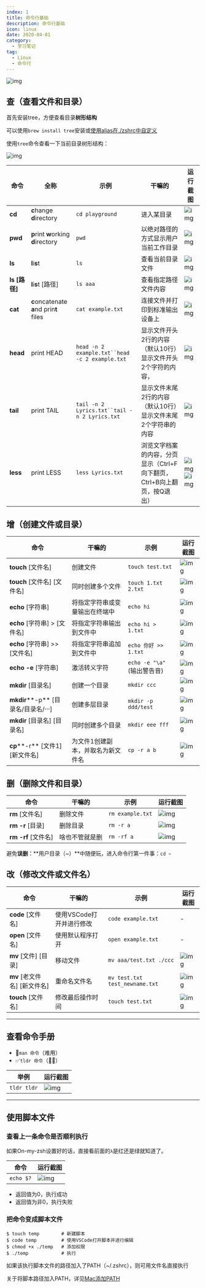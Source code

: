 ```yaml
---
index: 1
title: 命令行基础
description: 命令行基础
icon: linux
date: 2020-04-01
category:
  - 学习笔记
tag:
  - Linux
  - 命令行
---
```



![img](https://zhuye-1308301598.file.myqcloud.com/markdown/1586441776796-1a3aa8a0-6863-44a0-85f8-1e4d509b5882.png)


## 查（查看文件和目录）

首先安装tree，方便查看目录**树形结构**

可以使用`brew install tree`安装或[使用alias在./zshrc中自定义](https://yijiebuyi.com/blog/c0defa3a47d16e675d58195adc35514b.html)

使用`tree`命令查看一下当前目录树形结构：

![img](https://zhuye-1308301598.file.myqcloud.com/markdown/1586245211659-62a8cd1c-69db-4e80-978c-faf3f4551846.png)



| 命令          | 全称                                    | 示例                                           | 干嘛的                                                       | 运行截图                                                     |
| ------------- | --------------------------------------- | ---------------------------------------------- | ------------------------------------------------------------ | ------------------------------------------------------------ |
| **cd**        | **c**hange **d**irectory                | `cd playground`                                | 进入某目录                                                   | ![img](https://zhuye-1308301598.file.myqcloud.com/markdown/1586243348624-1e45405f-2063-4346-8e49-395a6437940d.png) |
| **pwd**       | **p**rint **w**orking **d**irectory     | `pwd`                                          | 以绝对路径的方式显示用户当前工作目录                         | ![img](https://zhuye-1308301598.file.myqcloud.com/markdown/1586243414343-7aecc5fb-a7c6-4860-b66e-57706ce31d9e.png) |
| **ls**        | **l**i**s**t                            | `ls`                                           | 查看当前目录文件                                             | ![img](https://zhuye-1308301598.file.myqcloud.com/markdown/1586243658994-d237f223-d018-47cd-b448-07dd222d8f18.png) |
| **ls [路径]** | **l**i**s**t [路径]                     | `ls aaa`                                       | 查看指定路径文件内容                                         | ![img](https://zhuye-1308301598.file.myqcloud.com/markdown/1586243752356-5bb1f6ca-f091-46f0-9136-437b050249cd.png) |
| **cat**       | **c**oncatenate **a**nd prin**t** files | `cat example.txt`                              | 连接文件并打印到标准输出设备上                               | ![img](https://zhuye-1308301598.file.myqcloud.com/markdown/1586243860142-30d9c982-1909-460c-8cf2-1eae3b425e67.png) |
| **head**      | print HEAD                              | `head -n 2 example.txt``head -c 2 example.txt` | 显示文件开头2行的内容（默认10行）显示文件开头2个字符的内容， | ![img](https://zhuye-1308301598.file.myqcloud.com/markdown/1586243991775-50b55df2-6a77-42bd-b99b-1a38faeaaa5c.png) |
| **tail**      | print TAIL                              | `tail -n 2 Lyrics.txt``tail -n 2 Lyrics.txt`   | 显示文件末尾2行的内容（默认10行）显示文件末尾2个字符串的内容 | ![img](https://zhuye-1308301598.file.myqcloud.com/markdown/1586244052345-511afe0e-a822-4c2d-b34a-ec8b5599ce1f.png) |
| **less**      | print LESS                              | `less Lyrics.txt`                              | 浏览文字档案的内容，分页显示（Ctrl+F向下翻页，Ctrl+B向上翻页，按Q退出） | ![img](https://zhuye-1308301598.file.myqcloud.com/markdown/1586244167029-be0a63ca-4252-46bb-8c87-d4bb858ab62a.png)![img](https://zhuye-1308301598.file.myqcloud.com/markdown/1586244159205-84539629-6cb1-411b-bf0e-8d1a23023f57.png) |



## 增（创建文件或目录）

| 命令                                | 干嘛的                            | 示例                        | 运行截图                                                     |
| ----------------------------------- | --------------------------------- | --------------------------- | ------------------------------------------------------------ |
| **touch** [文件名]                  | 创建文件                          | `touch test.txt`            | ![img](https://zhuye-1308301598.file.myqcloud.com/markdown/1586245468070-94ea69aa-c2d2-4d9a-bcff-6c6c1fe38b9d.png) |
| **touch** [文件名] [文件名]         | 同时创建多个文件                  | `touch 1.txt 2.txt`         | ![img](https://zhuye-1308301598.file.myqcloud.com/markdown/1586245478088-156b709f-4ab1-4826-96ff-4f81ee304aba.png) |
| **echo** [字符串]                   | 将指定字符串或变量输出在终端中    | `echo hi`                   | ![img](https://zhuye-1308301598.file.myqcloud.com/markdown/1586245519051-e3a4f26e-a893-49ad-9def-7497eafd0fce.png) |
| **echo** [字符串] > [文件名]        | 将指定字符串输出到文件中          | `echo hi > 1.txt`           | ![img](https://zhuye-1308301598.file.myqcloud.com/markdown/1586245575022-3dc1f49c-dcd5-4c22-be68-6ce8cf3d36df.png) |
| **echo** [字符串] >> [文件名]       | 将指定字符串追加到文件中          | `echo 你好 >> 1.txt`        | ![img](https://zhuye-1308301598.file.myqcloud.com/markdown/1586245620608-c8feea02-d3a9-4d0f-ac79-443b626f1a3f.png) |
| **echo** **-e** [字符串]            | 激活转义字符                      | `echo -e "\a"` (输出警告音) | ![img](https://zhuye-1308301598.file.myqcloud.com/markdown/1586245752425-9d1bf677-adc7-47b3-baf2-2a53559a0f25.png) |
| **mkdir** [目录名]                  | 创建一个目录                      | `mkdir ccc`                 | ![img](https://zhuye-1308301598.file.myqcloud.com/markdown/1586245788111-24aac544-cf39-4218-a131-8eb34417af1d.png) |
| **mkdir****-p** [目录名/目录名/···] | 创建多层目录                      | `mkdir -p ddd/test`         | ![img](https://zhuye-1308301598.file.myqcloud.com/markdown/1586245841373-82de63c5-3c92-41a3-aab4-8f693972cbcf.png) |
| **mkdir** [目录名] [目录名]         | 同时创建多个目录                  | `mkdir eee fff`             | ![img](https://zhuye-1308301598.file.myqcloud.com/markdown/1586245876441-165be9ec-cf91-4cd2-b5ea-b9fa346b4d8d.png) |
| **cp****-r** [文件1] [新文件名]     | 为文件1创建副本，并取名为新文件名 | `cp -r a b`                 | ![img](https://zhuye-1308301598.file.myqcloud.com/markdown/1586246047544-901f9f45-6c0f-40db-828b-25cab3ad8468.png) |



## 删（删除文件和目录）

| 命令                    | 干嘛的         | 示例             | 运行截图                                                     |
| ----------------------- | -------------- | ---------------- | ------------------------------------------------------------ |
| **rm** [文件名]         | 删除文件       | `rm example.txt` | ![img](https://zhuye-1308301598.file.myqcloud.com/markdown/1586246220350-8dbc8b0a-e584-404f-b7d7-bcc9411cb809.png) |
| **rm** **-r** [目录]    | 删除目录       | `rm -r a`        | ![img](https://zhuye-1308301598.file.myqcloud.com/markdown/1586246285624-d27d7e61-32db-481b-aaaf-37caa7319cb1.png) |
| **rm** **-rf** [文件名] | 啥也不管就是删 | `rm -rf a`       | ![img](https://zhuye-1308301598.file.myqcloud.com/markdown/1586246332016-9e60c3ea-d6d5-499b-9947-bfd0eec3220d.png) |



避免**误删**：**用户目录（~）**中随便玩，进入命令行第一件事：`cd ~`



## 改（修改文件或文件名）

| 命令                         | 干嘛的                   | 示例                           | 运行截图                                                     |
| ---------------------------- | ------------------------ | ------------------------------ | ------------------------------------------------------------ |
| **code** [文件名]            | 使用VSCode打开并进行修改 | `code example.txt`             | -                                                            |
| **open** [文件名]            | 使用默认程序打开         | `open example.txt`             | -                                                            |
| **mv** [文件] [目录]         | 移动文件                 | `mv aaa/test.txt ./ccc`        | ![img](https://zhuye-1308301598.file.myqcloud.com/markdown/1586246671907-a3069ddb-3fae-4830-82fc-f5e701946c00.png) |
| **mv** [老文件名] [新文件名] | 重命名文件名             | `mv test.txt test_newname.txt` | ![img](https://zhuye-1308301598.file.myqcloud.com/markdown/1586246793975-e7ba6518-ec25-43ad-8753-73860ae35898.png) |
| **touch** [文件名]           | 修改最后操作时间         | `touch test.txt`               | ![img](https://zhuye-1308301598.file.myqcloud.com/markdown/1586246924246-0b38d280-267a-467d-b524-fd528e09e030.png) |

------

## 查看命令手册



- 🔲`man 命令`（难用）
- ✅`tldr 命令`（🐂🍺）



| 举例        | 运行截图                                                     |
| ----------- | ------------------------------------------------------------ |
| `tldr tldr` | ![img](https://zhuye-1308301598.file.myqcloud.com/markdown/1586247258643-b6db3720-7f33-4cb2-b8fe-ae4f95668141.png) |



------

## 使用脚本文件

### 查看上一条命令是否顺利执行

如果On-my-zsh设置好的话，直接看前面的`λ`是红还是绿就知道了。



| 命令      | 运行截图                                                     |
| --------- | ------------------------------------------------------------ |
| `echo $?` | ![img](https://zhuye-1308301598.file.myqcloud.com/markdown/1586247305819-a599e4db-b373-4a00-90cb-582496b6ca78.png) |



- 返回值为0，执行成功
- 返回值为非0，执行失败



### 把命令变成脚本文件



```shell
$ touch temp        # 新建脚本
$ code temp         # 使用VSCode打开脚本并进行编辑
$ chmod +x ./temp   # 添加权限
$ ./temp            # 执行
```



如果该执行脚本文件的路径加入了PATH（~/.zshrc），则可用文件名直接执行

关于将脚本路径加入PATH，详见[Mac添加PATH](https://www.yuque.com/gangafengliu/frontend-rookie/install-software-on-mac#XcKhl)